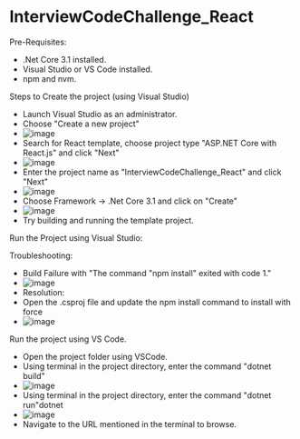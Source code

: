# InterviewCodeChallenge_React

Pre-Requisites:
* .Net Core 3.1 installed.
* Visual Studio or VS Code installed.
* npm and nvm.


Steps to Create the project (using Visual Studio)
* Launch Visual Studio as an administrator.
* Choose "Create a new project"
*   ![image](https://user-images.githubusercontent.com/6515261/169511752-eebc5e4b-f8be-4b66-80cb-128c3ce3305a.png)
*   Search for React template, choose project type "ASP.NET Core with React.js" and click "Next"
*   ![image](https://user-images.githubusercontent.com/6515261/169511903-cdd65700-6de1-4327-be3f-19e4671656b2.png)
*   Enter the project name as "InterviewCodeChallenge_React" and click "Next"
*   ![image](https://user-images.githubusercontent.com/6515261/169512097-2639e5a8-60ea-45f8-b348-29a1052009e4.png)
*   Choose Framework -> .Net Core 3.1 and click on "Create"
*   ![image](https://user-images.githubusercontent.com/6515261/169512215-31dfe20e-4c8c-4dd6-8d13-b6f6a07665a0.png)
*   Try building and running the template project.

Run the Project using Visual Studio:

Troubleshooting:
* Build Failure with "The command "npm install" exited with code 1."
* ![image](https://user-images.githubusercontent.com/6515261/169512529-585c1a1a-dec1-45e3-9518-939d164c62dd.png)
* Resolution:
* Open the .csproj file and update the npm install command to install with force
* ![image](https://user-images.githubusercontent.com/6515261/169512949-4ce92ba1-c9a9-438f-81fc-62e34c9f922b.png)

Run the project using VS Code.
* Open the project folder using VSCode.
* Using terminal in the project directory, enter the command "dotnet build"
* ![image](https://user-images.githubusercontent.com/6515261/169513395-78ab4f1a-a544-45a2-bedc-227bd12081ac.png)
* Using terminal in the project directory, enter the command "dotnet run"dotnet
* ![image](https://user-images.githubusercontent.com/6515261/169513568-801bcf2b-0176-497e-bbd8-832072f3df4a.png)
* Navigate to the URL mentioned in the terminal to browse.






